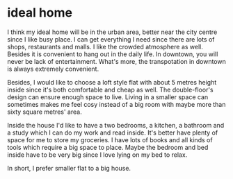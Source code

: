 # ideal home

I think my ideal home will be in the urban area, better near the city centre since I like busy place. I can get everything I need since there are lots of shops, restaurants and malls. I like the crowded atmosphere as well. Besides it is convenient to hang out in the daily life. In downtown, you will never be lack of entertainment. What's more, the transpotation in downtown is always extremely convenient.

Besides, I would like to choose a loft style flat with about 5 metres height inside since it's both comfortable and cheap as well. The double-floor's design can ensure enough space to live. Living in a smaller space can sometimes makes me feel cosy instead of a big room with maybe more than sixty square metres' area.

Inside the house I'd like to have a two bedrooms, a kitchen, a bathroom and a study which I can do my work and read inside. It's better have plenty of space for me to store my groceries. I have lots of books and all kinds of tools which require a big space to place. Maybe the bedroom and bed inside have to be very big since I love lying on my bed to relax.

In short, I prefer smaller flat to a big house.